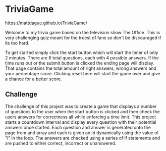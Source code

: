 # TriviaGame

https://mattdague.github.io/TriviaGame/

Welcome to my trivia game based on the television show The Office. This is very challenging quiz meant for the truest of fans so don't be discouraged if its too hard.

To get started simply click the start button which will start the timer of only 2 minutes. There are 8 total questions, each with 4 possible answers. If the time runs out or the submit button is clicked the ending page will display. That page contains the total amount of right answers, wrong answers and your percentage score. Clicking reset here will start the game over and give a chance for a better score.


Challenge
-------------------
The challenge of this project was to create a game that displays a number of questions to the user when the start button is clicked and then check the users answers for correctness all while enforcing a time limit.
This project starts a countdown interval and display every question with their potential answers once started. Each question and answer is generated onto the page from and array and each is given an id dynamically using the value of "i" in the loop. The answers are checked using a series of if statements and are pushed to either correct, incorrect or unanswered.

